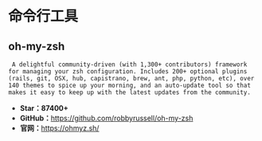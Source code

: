 <!--
 * @Description: 
 * @Author: twp
 * @LastEditors: twp
 * @Date: 2019-05-05 08:45:44
 * @LastEditTime: 2019-05-05 08:47:02
 -->

# 命令行工具

## oh-my-zsh

     A delightful community-driven (with 1,300+ contributors) framework for managing your zsh configuration. Includes 200+ optional plugins (rails, git, OSX, hub, capistrano, brew, ant, php, python, etc), over 140 themes to spice up your morning, and an auto-update tool so that makes it easy to keep up with the latest updates from the community. 

* **Star：87400+**
* **GitHub：**<https://github.com/robbyrussell/oh-my-zsh>
* **官网：**<https://ohmyz.sh/>